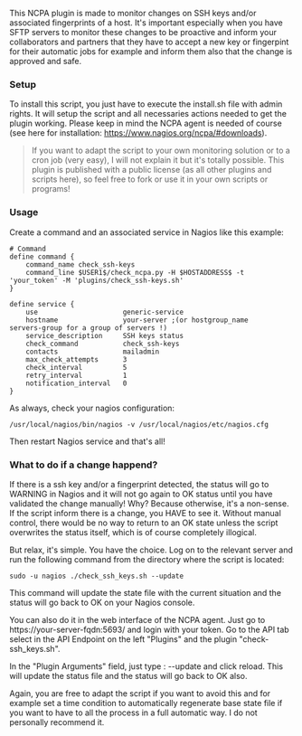 This NCPA plugin is made to monitor changes on SSH keys and/or associated fingerprints of a host. It's important especially when you have SFTP servers to monitor these changes to be proactive and inform your collaborators and partners that they have to accept a new key or fingerpint for their automatic jobs for example and inform them also that the change is approved and safe.


### Setup

To install this script, you just have to execute the install.sh file with admin rights. It will setup the script and all necessaries actions needed to get the plugin working.
Please keep in mind the NCPA agent is needed of course (see here for installation: https://www.nagios.org/ncpa/#downloads).

> If you want to adapt the script to your own monitoring solution or to a cron job (very easy), I will not explain it but it's totally possible. This plugin is published with a public license (as all other plugins and scripts here), so feel free to fork or use it in your own scripts or programs!

### Usage

Create a command and an associated service in Nagios like this example:

```text
# Command
define command {
    command_name check_ssh-keys
    command_line $USER1$/check_ncpa.py -H $HOSTADDRESS$ -t 'your_token' -M 'plugins/check_ssh-keys.sh'
}
```

```text
define service {
    use                     generic-service
    hostname                your-server ;(or hostgroup_name          servers-group for a group of servers !)
    service_description     SSH keys status
    check_command           check_ssh-keys
    contacts                mailadmin
    max_check_attempts      3
    check_interval          5
    retry_interval          1
    notification_interval   0
}
```
As always, check your nagios configuration:

```shell
/usr/local/nagios/bin/nagios -v /usr/local/nagios/etc/nagios.cfg
```
Then restart Nagios service and that's all!

### What to do if a change happend?

If there is a ssh key and/or a fingerprint detected, the status will go to WARNING in Nagios and it will not go again to OK status until you have validated the change manually! Why? Because otherwise, it's a non-sense. If the script inform there is a change, you HAVE to see it. Without manual control, there would be no way to return to an OK state unless the script overwrites the status itself, which is of course completely illogical.

But relax, it's simple. You have the choice. Log on to the relevant server and run the following command from the directory where the script is located:

```shell
sudo -u nagios ./check_ssh_keys.sh --update
```

This command will update the state file with the current situation and the status will go back to OK on your Nagios console.

You can also do it in the web interface of the NCPA agent. Just go to https://your-server-fqdn:5693/ and login with your token. Go to the API tab select in the API Endpoint on the left "Plugins" and the plugin "check-ssh_keys.sh".

In the "Plugin Arguments" field, just type : --update and click reload. This will update the status file and the status will go back to OK also.

Again, you are free to adapt the script if you want to avoid this and for example set a time condition to automatically regenerate base state file if you want to have to all the process in a full automatic way. I do not personally recommend it.
